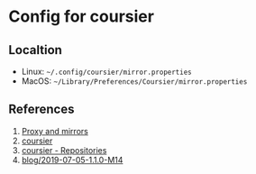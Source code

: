 # Config for coursier

## Localtion

- Linux: `~/.config/coursier/mirror.properties`
- MacOS: `~/Library/Preferences/Coursier/mirror.properties`

## References

1. [Proxy and mirrors](https://scalameta.org/metals/docs/build-tools/proxy.html)
2. [coursier](https://get-coursier.io/docs/overview)
3. [coursier - Repositories](https://get-coursier.io/docs/2.0.11/other-repositories)
4. [blog/2019-07-05-1.1.0-M14](https://github.com/coursier/coursier/blob/master/doc/website/blog/2019-07-05-1.1.0-M14.md)

